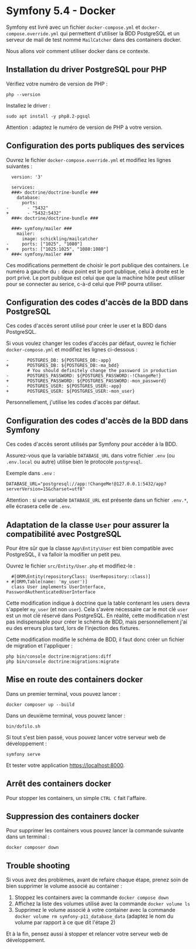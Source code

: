 # Symfony 5.4 - Docker

Symfony est livré avec un fichier `docker-compose.yml` et `docker-compose.override.yml` qui permettent d'utiliser la BDD PostgreSQL et un serveur de mail de test nommé `MailCatcher` dans des containers docker.

Nous allons voir comment utiliser docker dans ce contexte.

## Installation du driver PostgreSQL pour PHP

Vérifiez votre numéro de version de PHP :

```
php --version
```

Installez le driver :

```
sudo apt install -y php8.2-pgsql
```

Attention : adaptez le numéro de version de PHP à votre version.

## Configuration des ports publiques des services

Ouvrez le fichier `docker-compose.override.yml` et modifiez les lignes suivantes :

```
  version: '3'
  
  services:
  ###> doctrine/doctrine-bundle ###
    database:
      ports:
-       - "5432"
+       - "5432:5432"
  ###< doctrine/doctrine-bundle ###
  
  ###> symfony/mailer ###
    mailer:
      image: schickling/mailcatcher
-     ports: ["1025", "1080"]
+     ports: ["1025:1025", "1080:1080"]
  ###< symfony/mailer ###
```

Ces modifications permettent de choisir le port publique des containers.
Le numéro à gauche du `:` deux point est le port publique, celui à droite est le port privé.
Le port publique est celui que que la machine hôte peut utiliser pour se connecter au serice, c-à-d celui que PHP pourra utiliser.

## Configuration des codes d'accès de la BDD dans PostgreSQL

Ces codes d'accès seront utilisé pour créer le user et la BDD dans PostgreSQL.

Si vous voulez changer les codes d'accès par défaut, ouvrez le fichier `docker-compose.yml` et modifiez les lignes ci-dessous :

```
-       POSTGRES_DB: ${POSTGRES_DB:-app}
+       POSTGRES_DB: ${POSTGRES_DB:-ma_bdd}
        # You should definitely change the password in production
-       POSTGRES_PASSWORD: ${POSTGRES_PASSWORD:-!ChangeMe!}
+       POSTGRES_PASSWORD: ${POSTGRES_PASSWORD:-mon_password}
-       POSTGRES_USER: ${POSTGRES_USER:-app}
+       POSTGRES_USER: ${POSTGRES_USER:-mon_user}
```

Personnellement, j'utilise les codes d'accès par défaut.

## Configuration des codes d'accès de la BDD dans Symfony

Ces codes d'accès seront utilisés par Symfony pour accéder à la BDD.

Assurez-vous que la variable `DATABASE_URL` dans votre fichier `.env` (ou `.env.local` ou autre) utilise bien le protocole `postgresql`.

Exemple dans `.env` :

```
DATABASE_URL="postgresql://app:!ChangeMe!@127.0.0.1:5432/app?serverVersion=15&charset=utf8"
```

Attention : si une variable `DATABASE_URL` est présente dans un fichier `.env.*`, elle écrasera celle de `.env`.

## Adaptation de la classe `User` pour assurer la compatibilité avec PostgreSQL

Pour être sûr que la classe `App\Entity\User` est bien compatible avec PostgreSQL, il va falloir la modifier un petit peu.

Ouvrez le fichier `src/Entity/User.php` et modifiez-le :

```
  #[ORM\Entity(repositoryClass: UserRepository::class)]
+ #[ORM\Table(name: 'my_user')]
  class User implements UserInterface, PasswordAuthenticatedUserInterface
```

Cette modification indique à doctrine que la table contenant les users devra s'appeler `my_user` (et non `user`).
Cela s'avère nécessaire car le mot clé `user` est un mot clé réservé dans PostgreSQL.
En réalité, cette modification n'est pas indispensable pour créer le schéma de BDD, mais personnellement j'ai eu des erreurs plus tard, lors de l'injection des fixtures.

Cette modification modifie le schéma de BDD, il faut donc créer un fichier de migration et l'appliquer :

```
php bin/console doctrine:migrations:diff
php bin/console doctrine:migrations:migrate
```

## Mise en route des containers docker

Dans un premier terminal, vous pouvez lancer :

```
docker composer up --build
```

Dans un deuxième terminal, vous pouvez lancer :

```
bin/dofilo.sh
```

Si tout s'est bien passé, vous pouvez lancer votre serveur web de développement :

```
symfony serve
```

Et tester votre application [https://localhost:8000](https://localhost:8000).

## Arrêt des containers docker

Pour stopper les containers, un simple `CTRL C` fait l'affaire.

## Suppression des containers docker

Pour supprimer les containers vous pouvez lancer la commande suivante dans un terminal :

```
docker composer down
```

## Trouble shooting

Si vous avez des problèmes, avant de refaire chaque étape, prenez soin de bien supprimer le volume associé au container :

1. Stoppez les containers avec la commande `docker compose down`
2. Affichez la liste des volumes utilisé avec la commande `docker volume ls`
3. Supprimez le volume associé à votre container avec la commande `docker volume rm symfony-p11_database_data` (adaptez le nom du volume par rapport à ce que dit l'étape 2)

Et à la fin, pensez aussi à stopper et relancer votre serveur web de développement.

